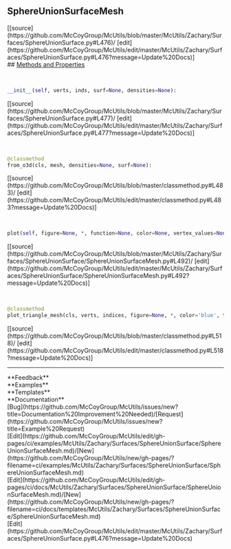 ## <a id="McUtils.Zachary.Surfaces.SphereUnionSurface.SphereUnionSurfaceMesh">SphereUnionSurfaceMesh</a> 

<div class="docs-source-link" markdown="1">
[[source](https://github.com/McCoyGroup/McUtils/blob/master/McUtils/Zachary/Surfaces/SphereUnionSurface.py#L476)/
[edit](https://github.com/McCoyGroup/McUtils/edit/master/McUtils/Zachary/Surfaces/SphereUnionSurface.py#L476?message=Update%20Docs)]
</div>









<div class="collapsible-section">
 <div class="collapsible-section collapsible-section-header" markdown="1">
## <a class="collapse-link" data-toggle="collapse" href="#methods" markdown="1"> Methods and Properties</a> <a class="float-right" data-toggle="collapse" href="#methods"><i class="fa fa-chevron-down"></i></a>
 </div>
 <div class="collapsible-section collapsible-section-body collapse show" id="methods" markdown="1">
 
<a id="McUtils.Zachary.Surfaces.SphereUnionSurface.SphereUnionSurfaceMesh.__init__" class="docs-object-method">&nbsp;</a> 
```python
__init__(self, verts, inds, surf=None, densities=None): 
```
<div class="docs-source-link" markdown="1">
[[source](https://github.com/McCoyGroup/McUtils/blob/master/McUtils/Zachary/Surfaces/SphereUnionSurface.py#L477)/
[edit](https://github.com/McCoyGroup/McUtils/edit/master/McUtils/Zachary/Surfaces/SphereUnionSurface.py#L477?message=Update%20Docs)]
</div>


<a id="McUtils.Zachary.Surfaces.SphereUnionSurface.SphereUnionSurfaceMesh.from_o3d" class="docs-object-method">&nbsp;</a> 
```python
@classmethod
from_o3d(cls, mesh, densities=None, surf=None): 
```
<div class="docs-source-link" markdown="1">
[[source](https://github.com/McCoyGroup/McUtils/blob/master/classmethod.py#L483)/
[edit](https://github.com/McCoyGroup/McUtils/edit/master/classmethod.py#L483?message=Update%20Docs)]
</div>


<a id="McUtils.Zachary.Surfaces.SphereUnionSurface.SphereUnionSurfaceMesh.plot" class="docs-object-method">&nbsp;</a> 
```python
plot(self, figure=None, *, function=None, color=None, vertex_values=None, distance_units='Angstroms', **etc): 
```
<div class="docs-source-link" markdown="1">
[[source](https://github.com/McCoyGroup/McUtils/blob/master/McUtils/Zachary/Surfaces/SphereUnionSurface/SphereUnionSurfaceMesh.py#L492)/
[edit](https://github.com/McCoyGroup/McUtils/edit/master/McUtils/Zachary/Surfaces/SphereUnionSurface/SphereUnionSurfaceMesh.py#L492?message=Update%20Docs)]
</div>


<a id="McUtils.Zachary.Surfaces.SphereUnionSurface.SphereUnionSurfaceMesh.plot_triangle_mesh" class="docs-object-method">&nbsp;</a> 
```python
@classmethod
plot_triangle_mesh(cls, verts, indices, figure=None, *, color='blue', transparency=0.8, backend='x3d', return_objects=False, line_color='black', line_transparency=0.9, line_style=None, vertex_colors=None, vertex_values=None, vertex_colormap='WarioColors', rescale_color_values=True, **etc): 
```
<div class="docs-source-link" markdown="1">
[[source](https://github.com/McCoyGroup/McUtils/blob/master/classmethod.py#L518)/
[edit](https://github.com/McCoyGroup/McUtils/edit/master/classmethod.py#L518?message=Update%20Docs)]
</div>
 </div>
</div>












---


<div markdown="1" class="text-secondary">
<div class="container">
  <div class="row">
   <div class="col" markdown="1">
**Feedback**   
</div>
   <div class="col" markdown="1">
**Examples**   
</div>
   <div class="col" markdown="1">
**Templates**   
</div>
   <div class="col" markdown="1">
**Documentation**   
</div>
   <div class="col" markdown="1">
   
</div>
   <div class="col" markdown="1">
   
</div>
   <div class="col" markdown="1">
   
</div>
</div>
  <div class="row">
   <div class="col" markdown="1">
[Bug](https://github.com/McCoyGroup/McUtils/issues/new?title=Documentation%20Improvement%20Needed)/[Request](https://github.com/McCoyGroup/McUtils/issues/new?title=Example%20Request)   
</div>
   <div class="col" markdown="1">
[Edit](https://github.com/McCoyGroup/McUtils/edit/gh-pages/ci/examples/McUtils/Zachary/Surfaces/SphereUnionSurface/SphereUnionSurfaceMesh.md)/[New](https://github.com/McCoyGroup/McUtils/new/gh-pages/?filename=ci/examples/McUtils/Zachary/Surfaces/SphereUnionSurface/SphereUnionSurfaceMesh.md)   
</div>
   <div class="col" markdown="1">
[Edit](https://github.com/McCoyGroup/McUtils/edit/gh-pages/ci/docs/McUtils/Zachary/Surfaces/SphereUnionSurface/SphereUnionSurfaceMesh.md)/[New](https://github.com/McCoyGroup/McUtils/new/gh-pages/?filename=ci/docs/templates/McUtils/Zachary/Surfaces/SphereUnionSurface/SphereUnionSurfaceMesh.md)   
</div>
   <div class="col" markdown="1">
[Edit](https://github.com/McCoyGroup/McUtils/edit/master/McUtils/Zachary/Surfaces/SphereUnionSurface.py#L476?message=Update%20Docs)   
</div>
   <div class="col" markdown="1">
   
</div>
   <div class="col" markdown="1">
   
</div>
   <div class="col" markdown="1">
   
</div>
</div>
</div>
</div>